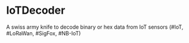# IoTDecoder

A swiss army knife to decode binary or hex data from IoT sensors (#IoT, #LoRaWan, #SigFox, #NB-IoT)
